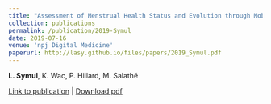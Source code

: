 ```yaml
---
title: "Assessment of Menstrual Health Status and Evolution through Mobile Apps for Fertility Awareness."
collection: publications
permalink: /publication/2019-Symul
date: 2019-07-16
venue: 'npj Digital Medicine'
paperurl: http://lasy.github.io/files/papers/2019_Symul.pdf
---
```


__L. Symul__, K. Wac, P. Hillard, M. Salathé


[Link to publication](https://www.nature.com/articles/s41746-019-0139-4) |
[Download pdf](http://lasy.github.io/files/papers/2019_Symul.pdf)
